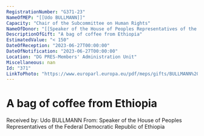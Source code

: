```yaml
---
RegistrationNumber: "G371-23"
NameOfMEP: "[[Udo BULLMANN]]"
Capacity: "Chair of the Subcommittee on Human Rights"
NameOfDonor: "[[Speaker of the House of Peoples Representatives of the Federal Democratic Republic of Ethiopia]]"
DescriptionOfGift: "A bag of coffee from Ethiopia"
EstimatedValue: "< 150"
DateOfReception: "2023-06-27T00:00:00"
DateOfNotification: "2023-06-27T00:00:00"
Location: "DG PRES-Members' Administration Unit"
Miscellaneous: nan
Id: "371"
LinkToPhoto: "https://www.europarl.europa.eu/pdf/meps/gifts/BULLMANN%20Udo_G371-23.jpg#"
---
```


# A bag of coffee from Ethiopia

Received by: Udo BULLMANN
From: Speaker of the House of Peoples Representatives of the Federal Democratic Republic of Ethiopia
